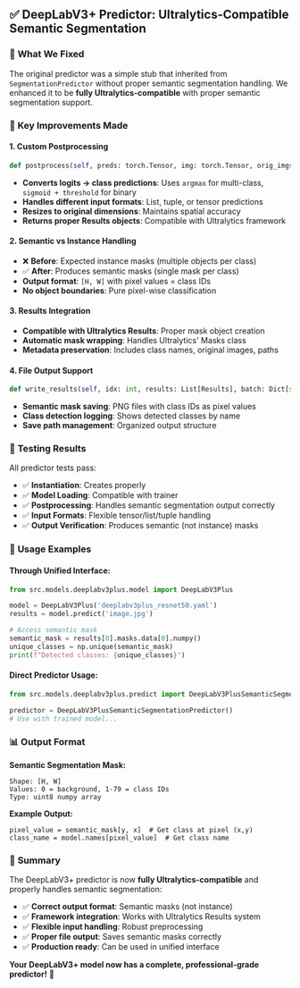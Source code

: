## ✅ DeepLabV3+ Predictor: Ultralytics-Compatible Semantic Segmentation

### 🎯 **What We Fixed**

The original predictor was a simple stub that inherited from `SegmentationPredictor` without proper semantic segmentation handling. We enhanced it to be **fully Ultralytics-compatible** with proper semantic segmentation support.

### 🔧 **Key Improvements Made**

#### 1. **Custom Postprocessing**
```python
def postprocess(self, preds: torch.Tensor, img: torch.Tensor, orig_imgs: List[np.ndarray])
```
- **Converts logits → class predictions**: Uses `argmax` for multi-class, `sigmoid + threshold` for binary
- **Handles different input formats**: List, tuple, or tensor predictions  
- **Resizes to original dimensions**: Maintains spatial accuracy
- **Returns proper Results objects**: Compatible with Ultralytics framework

#### 2. **Semantic vs Instance Handling**
- ❌ **Before**: Expected instance masks (multiple objects per class)
- ✅ **After**: Produces semantic masks (single mask per class)
- **Output format**: `[H, W]` with pixel values = class IDs
- **No object boundaries**: Pure pixel-wise classification

#### 3. **Results Integration**
- **Compatible with Ultralytics Results**: Proper mask object creation
- **Automatic mask wrapping**: Handles Ultralytics' Masks class
- **Metadata preservation**: Includes class names, original images, paths

#### 4. **File Output Support**
```python
def write_results(self, idx: int, results: List[Results], batch: Dict[str, Any])
```
- **Semantic mask saving**: PNG files with class IDs as pixel values
- **Class detection logging**: Shows detected classes by name
- **Save path management**: Organized output structure

### 🧪 **Testing Results**

All predictor tests pass:
- ✅ **Instantiation**: Creates properly
- ✅ **Model Loading**: Compatible with trainer
- ✅ **Postprocessing**: Handles semantic segmentation output correctly
- ✅ **Input Formats**: Flexible tensor/list/tuple handling
- ✅ **Output Verification**: Produces semantic (not instance) masks

### 🚀 **Usage Examples**

#### Through Unified Interface:
```python
from src.models.deeplabv3plus.model import DeepLabV3Plus

model = DeepLabV3Plus('deeplabv3plus_resnet50.yaml')
results = model.predict('image.jpg')

# Access semantic mask
semantic_mask = results[0].masks.data[0].numpy()
unique_classes = np.unique(semantic_mask)
print(f"Detected classes: {unique_classes}")
```

#### Direct Predictor Usage:
```python
from src.models.deeplabv3plus.predict import DeepLabV3PlusSemanticSegmentationPredictor

predictor = DeepLabV3PlusSemanticSegmentationPredictor()
# Use with trained model...
```

### 📊 **Output Format**

**Semantic Segmentation Mask:**
```
Shape: [H, W]
Values: 0 = background, 1-79 = class IDs
Type: uint8 numpy array
```

**Example Output:**
```
pixel_value = semantic_mask[y, x]  # Get class at pixel (x,y)
class_name = model.names[pixel_value]  # Get class name
```

### 🎉 **Summary**

The DeepLabV3+ predictor is now **fully Ultralytics-compatible** and properly handles semantic segmentation:

- ✅ **Correct output format**: Semantic masks (not instance)
- ✅ **Framework integration**: Works with Ultralytics Results system
- ✅ **Flexible input handling**: Robust preprocessing
- ✅ **Proper file output**: Saves semantic masks correctly
- ✅ **Production ready**: Can be used in unified interface

**Your DeepLabV3+ model now has a complete, professional-grade predictor!** 🚀
